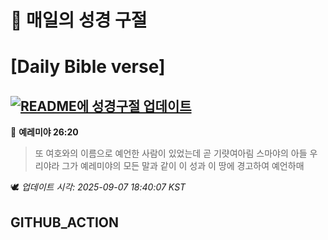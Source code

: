 # 🙏 매일의 성경 구절
# [Daily Bible verse]
## [![README에 성경구절 업데이트](https://github.com/DONGSUKA/first_test/actions/workflows/update-readme-bible.yml/badge.svg)](https://github.com/DONGSUKA/first_test/actions/workflows/update-readme-bible.yml)
<!-- START_BIBLE_VERSE -->
📖 **예레미야 26:20**
> 또 여호와의 이름으로 예언한 사람이 있었는데 곧 기럇여아림 스마야의 아들 우리야라 그가 예레미야의 모든 말과 같이 이 성과 이 땅에 경고하여 예언하매

🕊️ _업데이트 시각: 2025-09-07 18:40:07 KST_
  <!-- END_BIBLE_VERSE -->
## GITHUB_ACTION
